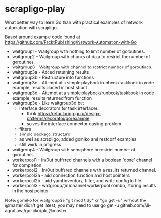 # scrapligo-play

What better way to learn Go than with practical examples of network automation with scrapligo.

Based around example code found at https://github.com/PacktPublishing/Network-Automation-with-Go

- waitgroup1 - Waitgroup with nothing to limit number of goroutines.
- waitgroup2 - Waitgroup with chunks of data to restrict the number of goroutines.
- waitgroup3 - Waitgroup with channel to restrict number of goroutines.
- waitgroup3a - Added returning results
- waitgroup3b - Restructure into functions
- waitgroup3c - Attempt at a simple playbook/runbook/taskbook in code example, results placed in host struct
- waitgroup3d - Attempt at a simple playbook/runbook/taskbook in code example, results returned from function
- waitgroup3e - Like waitgroup3d but 
  - interface decorators for task interfaces
    - think https://refactoring.guru/design-patterns/decorator/go/example
    - solves the interface connector casting problem
  - filters
  - simple package structure
  - as well as scrapligo, added gomiko and restconf examples
  - still work in progress
- waitgroup4 - Waitgroup with semaphore to restrict number of goroutines.
- workerpool1 - In/Out buffered channels with a boolean 'done' channel for completion.
- workerpool2 - In/Out buffered channels with a results returned channel.
- workerpool2a - add connection function and host pointers.
- workerpool2b - add yaml inventory, filter, and write config to file.
- workerpool3 - waitgroup/(in)channel workerpool combo, storing results in the host pointer

Note: gomiko for waitgroup3e
"git mod tidy" or "go get -u" without the @master didn't get latest, you may need to use
go get -u github.com/Ali-aqrabawi/gomiko/pkg@master
